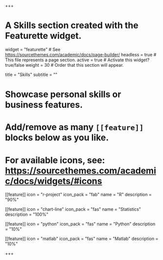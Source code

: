 +++
# A Skills section created with the Featurette widget.
widget = "featurette"  # See https://sourcethemes.com/academic/docs/page-builder/
headless = true  # This file represents a page section.
active = true  # Activate this widget? true/false
weight = 30  # Order that this section will appear.

title = "Skills"
subtitle = ""

# Showcase personal skills or business features.
#
# Add/remove as many `[[feature]]` blocks below as you like.
#
# For available icons, see: https://sourcethemes.com/academic/docs/widgets/#icons

[[feature]]
  icon = "r-project"
  icon_pack = "fab"
  name = "R"
  description = "90%"

[[feature]]
  icon = "chart-line"
  icon_pack = "fas"
  name = "Statistics"
  description = "100%"  

<!-- [[feature]]
  icon = "camera-retro"
  icon_pack = "fas"
  name = "Photography"
  description = "10%" -->

  [[feature]]
    icon = "python"
    icon_pack = "fas"
    name = "Python"
    description = "10%"

  [[feature]]
    icon = "matlab"
    icon_pack = "fas"
    name = "Matlab"
    description = "10%"

+++
